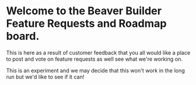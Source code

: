 # Welcome to the Beaver Builder Feature Requests and Roadmap board.  
This is here as a result of customer feedback that you all would like a place to post and vote
on feature requests as well see what we're working on.

This is an experiment and we may decide that this won't work in the long run but we'd like to see if it can!
